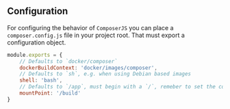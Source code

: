 ## Configuration
For configuring the behavior of `ComposerJS` you can place a `composer.config.js` file
in your project root. That must export a configuration object.

```js
module.exports = {
    // Defaults to `docker/composer`
    dockerBuildContext: 'docker/images/composer',
    // Defaults to `sh`, e.g. when using Debian based images
    shell: 'bash',
    // Defaults to `/app`, must begin with a `/`, remeber to set the correct `WORKDIR` in the `Dockerfile`
    mountPoint: '/build'
}
```
